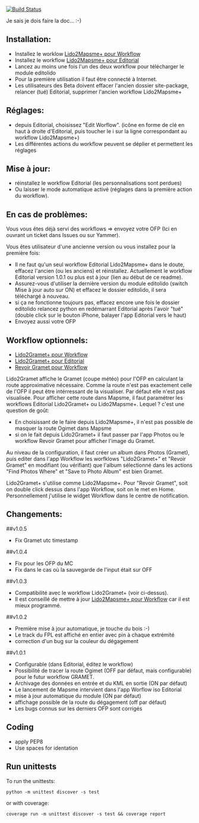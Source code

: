 [![Build Status](https://travis-ci.org/flyingeek/editolido.svg?branch=master)](https://travis-ci.org/flyingeek/editolido)

Je sais je dois faire la doc... :-)

Installation:
-------------
 - Installez le worklow [Lido2Mapsme+ pour Workflow](https://workflow.is/workflows/7c3c1b94382f4f5a9d67b13fbebe0e53)
 - Installez le workflow [Lido2Mapsme+ pour Editorial](http://www.editorial-workflows.com/workflow/5800601703153664/o7BioyJJW8o#)
 - Lancez au moins une fois l'un des deux workflow pour télécharger le module editolido
 - Pour la première utilisation il faut être connecté à Internet.
 - Les utilisateurs des Beta doivent effacer l'ancien dossier site-package, relancer (tué) Editorial, supprimer l'ancien workflow Lido2Mapsme+
 
Réglages:
--------
 - depuis Editorial, choisissez "Edit Worflow". (icône en forme de clé en haut à droite d'Editorial, puis toucher le i sur la ligne correspondant au workflow Lido2Mapsme+)
 - Les différentes actions du workflow peuvent se déplier et permettent les réglages

Mise à jour:
-----------
 - réinstallez le workflow Editorial (les personnalisations sont perdues)
 - Ou laisser le mode automatique activé (réglages dans la première action du workflow).
 
En cas de problèmes:
--------------------
 Vous vous êtes déjà servi des workflows => envoyez votre OFP (Ici en ouvrant un ticket dans Issues ou sur Yammer).
 
 Vous êtes utilisateur d'une ancienne version ou vous installez pour la première fois:
 
 - Il ne faut qu'un seul workflow Editorial Lido2Mapsme+ dans le doute, effacez l'ancien (ou les anciens) et réinstallez. Actuellement le workflow Editorial version 1.0.1 ou plus est à jour (lien au début de ce readme).
 - Assurez-vous d'utiliser la dernière version du module editolido (switch Mise à jour auto sur ON) et effacez le dossier editolido, il sera téléchargé à nouveau.
 - si ça ne fonctionne toujours pas, effacez encore une fois le dossier editolido relancez python en redémarrant Editorial après l'avoir "tué" (double click sur le bouton iPhone, balayer l'app Editorial vers le haut)
 - Envoyez aussi votre OFP

Workflow optionnels:
--------------------
  - [Lido2Gramet+ pour Workflow](https://workflow.is/workflows/89ed5ead31e440439681c3d96845933f)
  - [Lido2Gramet+ pour Editorial](http://www.editorial-workflows.com/workflow/5833750260744192/T_q3eg1pbg8)
  - [Revoir Gramet pour Workflow](https://workflow.is/workflows/4d4dc41212734e32aa0ac07a7b3deb2e)

Lido2Gramet affiche le Gramet (coupe météo) pour l'OFP en calculant la route approximative nécessaire. Comme la route n'est pas exactement celle de l'OFP il peut être intérressant de la visualiser. Par défaut elle n'est pas visualisée.
Pour afficher cette route dans Mapsme, il faut paramétrer les workflows Editorial Lido2Gramet+ ou Lido2Mapsme+. Lequel ? c'est une question de goût: 
 - En choisissant de le faire depuis Lido2Mapsme+, il n'est pas possible de masquer la route Ogimet dans Mapsme
 - si on le fait depuis Lido2Gramet+ il faut passer par l'app Photos ou le workflow Revoir Gramet pour afficher l'image du Gramet.

Au niveau de la configuration, il faut créer un album dans Photos (Gramet), puis editer dans l'app Workflow les worfklows "Lido2Gramet+" et "Revoir Gramet" en modifiant (ou vérifiant) que l'album sélectionné dans les actions "Find Photos Where" et "Save to Photo Album" est bien Gramet.

Lido2Gramet+ s'utilise comme Lido2Mapsme+. Pour "Revoir Gramet", soit on double click dessus dans l'app Workflow, soit on le met en Home. Personnellement j'utilise le widget Workflow dans le centre de notification.
 
 

Changements:
------------
##v1.0.5
 - Fix Gramet utc timestamp

##v1.0.4
 - Fix pour les OFP du MC
 - Fix dans le cas où la sauvegarde de l'input était sur OFF

##v1.0.3
 - Compatibilité avec le workflow Lido2Gramet+ (voir ci-dessus).
 - Il est conseillé de mettre à jour [Lido2Mapsme+ pour Workflow](https://workflow.is/workflows/7c3c1b94382f4f5a9d67b13fbebe0e53) car il est mieux programmé.

##v1.0.2
 - Première mise à jour automatique, je touche du bois :-)
 - Le track du FPL est affiché en entier avec pin à chaque extrémité
 - correction d'un bug sur la couleur du dégagement

##v1.0.1
 - Configurable (dans Editorial, éditez le workflow)
 - Possibilité de tracer la route Ogimet (OFF par défaut, mais configurable) pour le futur workflow GRAMET.
 - Archivage des données en entrée et du KML en sortie (ON par défaut)
 - Le lancement de Mapsme intervient dans l'app Worflow iso Editorial
 - mise à jour automatique du module (ON par défaut)
 - affichage possible de la route du dégagement (off par défaut)
 - Les bugs connus sur les derniers OFP sont corrigés

Coding
------
- apply PEP8
- Use spaces for identation

Run unittests
-------------
To run the unittests:

    python -m unittest discover -s test

or with coverage:

    coverage run -m unittest discover -s test && coverage report
